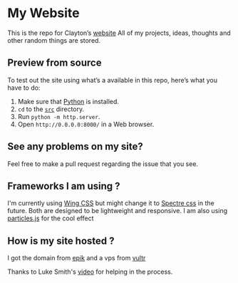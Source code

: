 # My Website

This is the repo for Clayton’s [website](https://claytoneasley.org/)
All of my projects, ideas, thoughts and other random things are stored.

## Preview from source

To test out the site using what’s a available in this repo, here’s what you have
to do:

1. Make sure that [Python](https://www.python.org/) is installed.
2. `cd` to the [`src`](./src) directory.
3. Run `python -m http.server`.
4. Open `http://0.0.0.0:8000/` in a Web browser.

## See any problems on my site?

Feel free to make a pull request regarding the issue that you see.

## Frameworks I am using ?

I'm currently using [Wing CSS](https://kbrsh.github.io/wing/) but might change it to [Spectre css](https://picturepan2.github.io/spectre/index.html) in the future. Both are designed to be lightweight and responsive. I am also using [particles.js](https://github.com/VincentGarreau/particles.js/) for the cool effect

## How is my site hosted ?

I got the domain from [epik](https://registrar.epik.com/) and a vps from [vultr](https://www.vultr.com/)

Thanks to Luke Smith's [video](https://www.youtube.com/watch?v=3dIVesHEAzc) for helping in the process.
